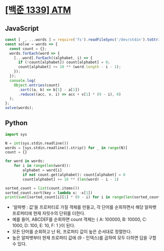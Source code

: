 # [[백준 1339] ATM](https://www.acmicpc.net/problem/1339)
## JavaScript
```js
const [ _, ...words ] = require('fs').readFileSync('/dev/stdin').toString().trim().split(/\s+/);
const solve = words => {
  const count = {};
  words.forEach(word => {
    [...word].forEach((alphabet, i) => {
      if (!count[alphabet]) count[alphabet] = 0;
      count[alphabet] += 10 ** (word.length - i - 1);
    });
  });
  console.log(
    Object.entries(count)
      .sort((a, b) => b[1] - a[1])
      .reduce((acc, v, i) => acc + v[1] * (9 - i), 0)
  );
};
solve(words);
```
## Python
```py
import sys

N = int(sys.stdin.readline())
words = [sys.stdin.readline().strip() for _ in range(N)]
count = {}

for word in words:
    for i in range(len(word)):
        alphabet = word[i]
        if not count.get(alphabet): count[alphabet] = 0
        count[alphabet] += 10 ** (len(word) - i - 1)

sorted_count = list(count.items())
sorted_count.sort(key = lambda x: -x[1])
print(sum([sorted_count[i][1] * (9 - i) for i in range(len(sorted_count))]))
```
- '알파벳 : 값'을 프로퍼티로 가질 객체를 만들고, 각 단어를 순회하면서 해당 알파벳 프로퍼티에 현재 자릿수의 단위를 더한다.
- 예를 들어, ABCDEF를 순회하면 count 객체는 { A: 100000, B: 10000, C: 1000, D: 100, E: 10, F: 1 }이 된다.
- 모든 단어를 순회하고 난 뒤, 프로퍼티 값이 높은 순서대로 정렬한다.
- 높은 알파벳부터 현재 프로퍼티 값에 (9 - 인덱스)를 곱하여 모두 더하면 답을 구할 수 있다.